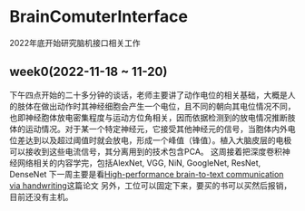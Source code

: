 # BrainComuterInterface
2022年底开始研究脑机接口相关工作

## week0(2022-11-18 ~ 11-20)
下午四点开始的二十多分钟的谈话，老师主要讲了动作电位的相关基础，大概是人的肢体在做出动作时其神经细胞会产生一个电位，且不同的朝向其电位情况不同，也即神经胞体放电密集程度与运动方位角相关，因而依据检测到的放电情况推断肢体的运动情况。对于某一个特定神经元，它接受其他神经元的信号，当胞体内外电位差达到以及超过阈值时就会放电，形成一个峰值（锋值）。植入大脑皮层的电极可以接收到这些电流信号，其分离用到的技术包含PCA。
这周接着把深度卷积神经网络相关的内容学完，包括AlexNet, VGG, NiN, GoogleNet, ResNet, DenseNet
下一周主要是看[High-performance brain-to-text communication via handwriting](week001/Nature-2021-High-performance%20brain-to-text%20communication%20via%20handwriting.pdf)这篇论文
另外，工位可以固定下来，要买的书可以买然后报销，目前还没有主机。